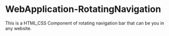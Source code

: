# WebApplication-RotatingNavigation
This is a HTML,CSS Component of rotating navigation bar that can be you in any website.
